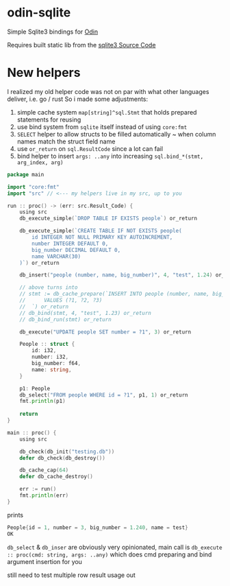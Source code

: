 # odin-sqlite
Simple Sqlite3 bindings for [Odin](https://odin-lang.org/)

Requires built static lib from the [sqlite3 Source Code](https://sqlite.org/download.html)

# New helpers
I realized my old helper code was not on par with what other languages deliver, i.e. go / rust
So i made some adjustments:
1. simple cache system `map[string]^sql.Stmt` that holds prepared statements for reusing
2. use bind system from `sqlite` itself instead of using `core:fmt`
3. `SELECT` helper to allow structs to be filled automatically ~ when column names match the struct field name
4. use `or_return` on `sql.ResultCode` since a lot can fail
5. bind helper to insert `args: ..any` into increasing `sql.bind_*(stmt, arg_index, arg)`

```go
package main

import "core:fmt"
import "src" // <--- my helpers live in my src, up to you

run :: proc() -> (err: src.Result_Code) {
	using src
	db_execute_simple(`DROP TABLE IF EXISTS people`) or_return

	db_execute_simple(`CREATE TABLE IF NOT EXISTS people(
		id INTEGER NOT NULL PRIMARY KEY AUTOINCREMENT,
		number INTEGER DEFAULT 0,
		big_number DECIMAL DEFAULT 0,
		name VARCHAR(30)
	)`) or_return

	db_insert("people (number, name, big_number)", 4, "test", 1.24) or_return

	// above turns into
	// stmt := db_cache_prepare(`INSERT INTO people (number, name, big_number) 
	// 		VALUES (?1, ?2, ?3)
	// 	`) or_return
	// db_bind(stmt, 4, "test", 1.23) or_return
	// db_bind_run(stmt) or_return

	db_execute("UPDATE people SET number = ?1", 3) or_return

	People :: struct {
		id: i32,
		number: i32,
		big_number: f64,
		name: string,
	}

	p1: People
	db_select("FROM people WHERE id = ?1", p1, 1) or_return
	fmt.println(p1)
	
	return
}

main :: proc() {
	using src

	db_check(db_init("testing.db"))
	defer db_check(db_destroy())

	db_cache_cap(64)
	defer db_cache_destroy()

	err := run()
	fmt.println(err)
}
```

prints

```go
People{id = 1, number = 3, big_number = 1.240, name = test}
OK
```

`db_select` & `db_inser` are obviously very opinionated, main call is `db_execute :: proc(cmd: string, args: ..any)` which does cmd preparing and bind argument insertion for you

still need to test multiple row result usage out
